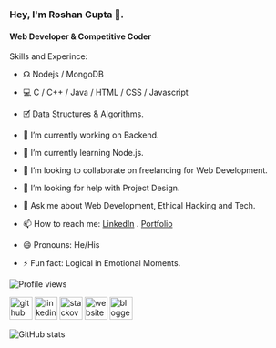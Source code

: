 ### Hey, I'm Roshan Gupta 👋.
#### Web Developer & Competitive Coder

Skills and Experince: 

- ☊ Nodejs / MongoDB
- 💻 C / C++ / Java / HTML / CSS / Javascript
- 🗹 Data Structures & Algorithms.

- 🔭 I’m currently working on Backend. 
- 🌱 I’m currently learning Node.js. 
- 👯 I’m looking to collaborate on freelancing for Web Development. 
- 🤔 I’m looking for help with Project Design. 
- 💬 Ask me about Web Development, Ethical Hacking and Tech. 
- 📫 How to reach me: [LinkedIn](https://www.linkedin.com/in/rgroshanrg/) . [Portfolio](https://rgroshanrg.github.io/) 
- 😄 Pronouns: He/His 
- ⚡ Fun fact: Logical in Emotional Moments. 

![Profile views](https://gpvc.arturio.dev/rgroshanrg)  

[<img src='https://cdn.jsdelivr.net/npm/simple-icons@3.0.1/icons/github.svg' alt='github' height='40'>](https://github.com/rgroshanrg)  [<img src='https://cdn.jsdelivr.net/npm/simple-icons@3.0.1/icons/linkedin.svg' alt='linkedin' height='40'>](https://www.linkedin.com/in/rgroshanrg/)  [<img src='https://cdn.jsdelivr.net/npm/simple-icons@3.0.1/icons/stackoverflow.svg' alt='stackoverflow' height='40'>](https://stackoverflow.com/users/rgroshanrg)  [<img src='https://cdn.jsdelivr.net/npm/simple-icons@3.0.1/icons/icloud.svg' alt='website' height='40'>](https://rgroshanrg.github.io/)  [<img src='https://cdn.jsdelivr.net/npm/simple-icons@3.0.1/icons/blogger.svg' alt='blogger' height='40'>](https://gamtechon.blogspot.com/)  

![GitHub stats](https://github-readme-stats.vercel.app/api?username=rgroshanrg&show_icons=true)  

